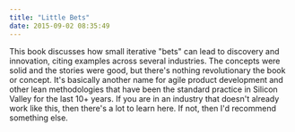 ```yaml
---
title: "Little Bets"
date: 2015-09-02 08:35:49
---
```


This book discusses how small iterative "bets" can lead to discovery and innovation, citing examples across several industries. The concepts were solid and the stories were good, but there's nothing revolutionary the book or concept. It's basically another name for agile product development and other lean methodologies that have been the standard practice in Silicon Valley for the last 10+ years. If you are in an industry that doesn't already work like this, then there's a lot to learn here. If not, then I'd recommend something else.
